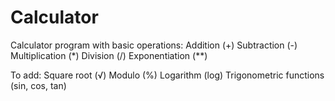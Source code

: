 # Calculator

Calculator program with basic operations:
    Addition (+)
    Subtraction (-)
    Multiplication (*)
    Division (/)
    Exponentiation (**)

To add:
    Square root (√)
    Modulo (%)
    Logarithm (log)
    Trigonometric functions (sin, cos, tan)
